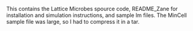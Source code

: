 This contains the Lattice Microbes spource code, README_Zane for installation and simulation instructions, and sample lm files.  The MinCell sample file was large, so I had to compress it in a tar.
